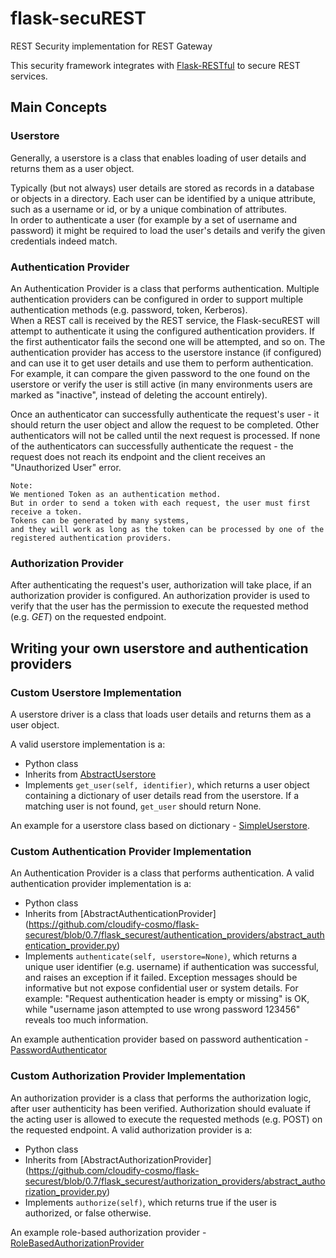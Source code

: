 # flask-secuREST
REST Security implementation for REST Gateway

This security framework integrates with [Flask-RESTful](https://flask-restful.readthedocs.org/en/0.3.2/) to secure REST services.


## Main Concepts

### Userstore
Generally, a userstore is a class that enables loading of user details and returns them as a user object.

Typically (but not always) user details are stored as records in a database or objects in a directory. Each user can
be identified by a unique attribute, such as a username or id, or by a unique combination of attributes.<br>
In order to authenticate a user (for example by a set of username and password) it might be required to load the user's
details and verify the given credentials indeed match.<br>

### Authentication Provider
An Authentication Provider is a class that performs authentication. Multiple authentication providers can be configured
in order to support multiple authentication methods (e.g. password, token, Kerberos).<br>
When a REST call is received by the REST service, the Flask-secuREST will attempt to authenticate it using the
configured authentication providers. If the first authenticator fails the second one will be attempted, and so on.
The authentication provider has access to the userstore instance (if configured) and can use it to get user details and
use them to perform authentication.<br>
For example, it can compare the given password to the one found on the userstore or verify the user is still active
(in many environments users are marked as "inactive", instead of deleting the account entirely).


Once an authenticator can successfully authenticate the request's user - it should return the user object and allow the
request to be completed. Other authenticators will not be called until the next request is processed.
If none of the authenticators can successfully authenticate the request - the request does not reach its endpoint and
the client receives an "Unauthorized User" error.


>
	Note:
	We mentioned Token as an authentication method. 
	But in order to send a token with each request, the user must first receive a token. 
	Tokens can be generated by many systems, 
	and they will work as long as the token can be processed by one of the 
	registered authentication providers.


### Authorization Provider
After authenticating the request's user, authorization will take place, if an authorization provider is configured.
An authorization provider is used to verify that the user has the permission to execute the requested method (e.g. *GET*)
on the requested endpoint.

## Writing your own userstore and authentication providers

### Custom Userstore Implementation

A userstore driver is a class that loads user details and returns them as a user object.

A valid userstore implementation is a:
- Python class
- Inherits from [AbstractUserstore](https://github.com/cloudify-cosmo/flask-securest/blob/0.7/flask_securest/userstores/abstract_userstore.py)
- Implements `get_user(self, identifier)`, which returns a user object containing a dictionary of user details read from the userstore.
    If a matching user is not found, `get_user` should return None.

An example for a userstore class based on dictionary - [SimpleUserstore](https://github.com/cloudify-cosmo/flask-securest/blob/0.7/flask_securest/userstores/simple.py).

### Custom Authentication Provider Implementation

An Authentication Provider is a class that performs authentication.
A valid authentication provider implementation is a:

- Python class
- Inherits from [AbstractAuthenticationProvider]
(https://github.com/cloudify-cosmo/flask-securest/blob/0.7/flask_securest/authentication_providers/abstract_authentication_provider.py)
- Implements `authenticate(self, userstore=None)`, which returns a unique user identifier (e.g. username) if authentication was successful,
and raises an exception if it failed.
Exception messages should be informative but not expose confidential user or system details. For example: "Request authentication header
is empty or missing" is OK, while "username jason attempted to use wrong password 123456" reveals too much information.

>
An example authentication provider based on password authentication -
[PasswordAuthenticator](https://github.com/cloudify-cosmo/flask-securest/blob/0.7/flask_securest/authentication_providers/password.py)

### Custom Authorization Provider Implementation

An authorization provider is a class that performs the authorization logic, after user authenticity has been verified.
Authorization should evaluate if the acting user is allowed to execute the requested methods (e.g. POST) on the requested endpoint.
A valid authorization provider is a:

- Python class
- Inherits from [AbstractAuthorizationProvider]
(https://github.com/cloudify-cosmo/flask-securest/blob/0.7/flask_securest/authorization_providers/abstract_authorization_provider.py)
- Implements `authorize(self)`, which returns true if the user is authorized, or false otherwise.

>
An example role-based authorization provider -
[RoleBasedAuthorizationProvider](https://github.com/cloudify-cosmo/flask-securest/blob/0.7/flask_securest/authorization_providers/role_based_authorization_provider.py)
